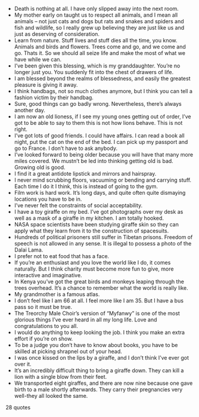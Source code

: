  - Death is nothing at all. I have only slipped away into the next room.
 - My mother early on taught us to respect all animals, and I mean all animals – not just cats and dogs but rats and snakes and spiders and fish and wildlife, so I really grew up believing they are just like us and just as deserving of consideration.
 - Learn from nature. Stuff lives and stuff dies all the time, you know. Animals and birds and flowers. Trees come and go, and we come and go. Thats it. So we should all seize life and make the most of what we have while we can.
 - I’ve been given this blessing, which is my granddaughter. You’re no longer just you. You suddenly fit into the chest of drawers of life.
 - I am blessed beyond the realms of blessedness, and easily the greatest pleasure is giving it away.
 - I think handbags, not so much clothes anymore, but I think you can tell a fashion victim by their handbag.
 - Sure, good things can go badly wrong. Nevertheless, there’s always another day.
 - I am now an old lioness, if I see my young ones getting out of order, I’ve got to be able to say to them this is not how lions behave. This is not right.
 - I’ve got lots of good friends. I could have affairs. I can read a book all night, put the cat on the end of the bed. I can pick up my passport and go to France. I don’t have to ask anybody.
 - I’ve looked forward to being older because you will have that many more miles covered. We mustn’t be led into thinking getting old is bad. Growing old is good.
 - I find it a great antidote lipstick and mirrors and hairspray.
 - I never mind scrubbing floors, vacuuming or bending and carrying stuff. Each time I do it I think, this is instead of going to the gym.
 - Film work is hard work. It’s long days, and quite often quite dismaying locations you have to be in.
 - I’ve never felt the constraints of social acceptability.
 - I have a toy giraffe on my bed. I’ve got photographs over my desk as well as a mask of a giraffe in my kitchen. I am totally hooked.
 - NASA space scientists have been studying giraffe skin so they can apply what they learn from it to the construction of spacesuits.
 - Hundreds of political prisoners still suffer in Tibetan prisons. Freedom of speech is not allowed in any sense. It is illegal to possess a photo of the Dalai Lama.
 - I prefer not to eat food that has a face.
 - If you’re an enthusiast and you love the world like I do, it comes naturally. But I think charity must become more fun to give, more interactive and imaginative.
 - In Kenya you’ve got the great birds and monkeys leaping through the trees overhead. It’s a chance to remember what the world is really like.
 - My grandmother is a famous atlas.
 - I don’t feel like I am 66 at all. I feel more like I am 35. But I have a bus pass so it must be true.
 - The Treorchy Male Choir’s version of “Myfanwy” is one of the most glorious things I’ve ever heard in all my long life. Love and congratulations to you all.
 - I would do anything to keep looking the job. I think you make an extra effort if you’re on show.
 - To be a judge you don’t have to know about books, you have to be skilled at picking shrapnel out of your head.
 - I was once kissed on the lips by a giraffe, and I don’t think I’ve ever got over it.
 - It’s an incredibly difficult thing to bring a giraffe down. They can kill a lion with a single blow from their feet.
 - We transported eight giraffes, and there are now nine because one gave birth to a male shortly afterwards. They carry their pregnancies very well-they all looked the same.

28 quotes